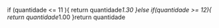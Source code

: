 
 if (quantidade <= 11 ){
   return quantidade*1.30
 }else  if(quantidade >= 12){
   return quantidade*1.00
 }return quantidade